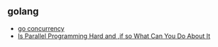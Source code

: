## golang
- [go concurrency](https://www.kancloud.cn/mutouzhang/go/596804)
- [Is Parallel Programming Hard and ,if so What Can You Do About It](https://arxiv.org/pdf/1701.00854.pdf)